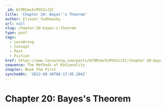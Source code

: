 ```yaml
---
_id: bC9RCmv5cMtKZvJ2C
title: 'Chapter 20: Bayes''s Theorem'
author: Eliezer_Yudkowsky
url: null
slug: chapter-20-bayes-s-theorem
type: post
tags:
  - LessWrong
  - Concept
  - Post
  - Fiction
href: https://www.lesswrong.com/posts/bC9RCmv5cMtKZvJ2C/chapter-20-bayes-s-theorem
sequence: The Methods of Rationality
chapter: Book the First
synchedAt: '2022-08-30T08:17:45.204Z'
---
```


# Chapter 20: Bayes's Theorem
